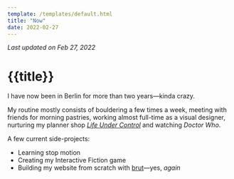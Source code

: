 ```yaml
---
template: /templates/default.html
title: "Now"
date: 2022-02-27
---
```


_Last updated on Feb 27, 2022_

# {{title}}

I have now been in Berlin for more than two years—kinda crazy.

My routine mostly consists of bouldering a few times a week, meeting with friends for morning pastries, working almost full-time as a visual designer, nurturing my planner shop _[Life Under Control](https://www.etsy.com/shop/LifeUnderControl/)_ and watching _Doctor Who_.

A few current side-projects:

- Learning stop motion
- Creating my Interactive Fiction game
- Building my website from scratch with [brut](https://github.com/robinmetral/brut/)—yes, _again_
